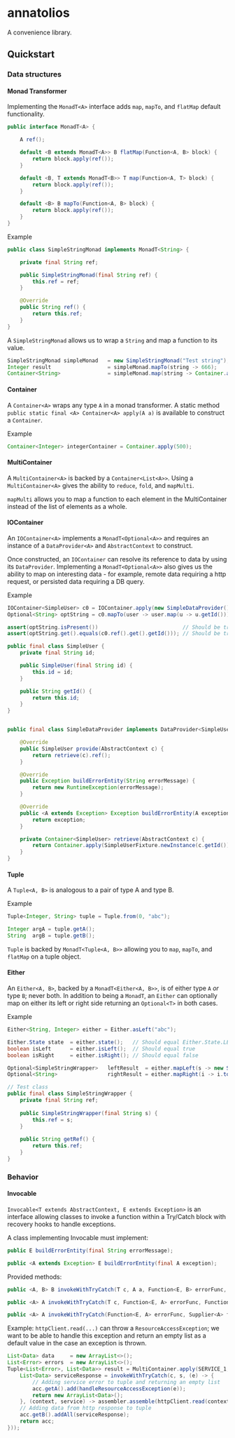 # annatolios

A convenience library.

## Quickstart

### Data structures

#### Monad Transformer

Implementing the ```MonadT<A>``` interface adds ```map```, ```mapTo```, and ```flatMap``` default functionality.

```java
public interface MonadT<A> {

    A ref();

    default <B extends MonadT<A>> B flatMap(Function<A, B> block) {
        return block.apply(ref());
    }

    default <B, T extends MonadT<B>> T map(Function<A, T> block) {
        return block.apply(ref());
    }

    default <B> B mapTo(Function<A, B> block) {
        return block.apply(ref());
    }
}
```

Example

```java
public class SimpleStringMonad implements MonadT<String> {

    private final String ref;

    public SimpleStringMonad(final String ref) {
        this.ref = ref;
    }

    @Override
    public String ref() {
        return this.ref;
    }
}
```

A ```SimpleStringMonad``` allows us to wrap a ```String``` and map a function to its value.

```java
SimpleStringMonad simpleMonad   = new SimpleStringMonad("Test string");
Integer result                  = simpleMonad.mapTo(string -> 666);
Container<String>               = simpleMonad.map(string -> Container.apply(string));
```

#### Container

A ```Container<A>``` wraps any type ```A``` in a monad transformer. A static method ```public static final <A> Container<A> apply(A a)``` is available to construct a ```Container```.

Example

```java
Container<Integer> integerContainer = Container.apply(500);

```

#### MultiContainer  

A ```MultiContainer<A>``` is backed by a ```Container<List<A>>```. Using a ```MultiContainer<A>``` gives the ability to ```reduce```, ```fold```, and ```mapMulti```.

```mapMulti``` allows you to map a function to each element in the MultiContainer instead of the list of elements as a whole.

#### IOContainer

An ```IOContainer<A>``` implements a ```MonadT<Optional<A>>``` and requires an instance of a ```DataProvider<A>``` and ```AbstractContext``` to construct.

Once constructed, an ```IOContainer``` can resolve its reference to data by using its ```DataProvider```. Implementing a ```MonadT<Optional<A>>``` also gives us the ability to map on interesting data - for example, remote data requiring a http request, or persisted data requiring a DB query.

Example

```java
IOContainer<SimpleUser> c0 = IOContainer.apply(new SimpleDataProvider(), new AbstractContext(UUID.randomUUID().toString()));
Optional<String> optString = c0.mapTo(user -> user.map(u -> u.getId()));    // Extracting the user ID

assert(optString.isPresent())                           // Should be true
assert(optString.get().equals(c0.ref().get().getId())); // Should be true
```

```java
public final class SimpleUser {
    private final String id;

    public SimpleUser(final String id) {
        this.id = id;
    }

    public String getId() {
        return this.id;
    }
}


public final class SimpleDataProvider implements DataProvider<SimpleUser> {

    @Override
    public SimpleUser provide(AbstractContext c) {
        return retrieve(c).ref();
    }

    @Override
    public Exception buildErrorEntity(String errorMessage) {
        return new RuntimeException(errorMessage);
    }

    @Override
    public <A extends Exception> Exception buildErrorEntity(A exception) {
        return exception;
    }

    private Container<SimpleUser> retrieve(AbstractContext c) {
        return Container.apply(SimpleUserFixture.newInstance(c.getId()));
    }
}
```

#### Tuple

A ```Tuple<A, B>``` is analogous to a pair of type A and type B.

Example

```java
Tuple<Integer, String> tuple = Tuple.from(0, "abc");

Integer argA = tuple.getA();
String  argB = tuple.getB();
```

```Tuple``` is backed by ```MonadT<Tuple<A, B>>``` allowing you to ```map```, ```mapTo```, and ```flatMap``` on a tuple object.

#### Either

An ```Either<A, B>```, backed by a ```MonadT<Either<A, B>>```, is of either type ```A``` _or_ type ```B```; never both. In
addition to being a ```MonadT```, an ```Either``` can optionally map on either its left or right side returning an ```Optional<T>``` in both cases.

Example

```java
Either<String, Integer> either = Either.asLeft("abc");

Either.State state  = either.state();   // Should equal Either.State.LEFT
boolean isLeft      = either.isLeft();  // Should equal true
boolean isRight     = either.isRight(); // Should equal false

Optional<SimpleStringWrapper>   leftResult  = either.mapLeft(s -> new SimpleStringWrapper(s));  // Should be defined
Optional<String>                rightResult = either.mapRight(i -> i.toString());               // Should be empty

// Test class
public final class SimpleStringWrapper {
    private final String ref;
    
    public SimpleStringWrapper(final String s) {
        this.ref = s;
    }
    
    public String getRef() {
        return this.ref;
    }
}
```
### Behavior

#### Invocable

```Invocable<T extends AbstractContext, E extends Exception>``` is an interface allowing classes to invoke a function within a Try/Catch block with recovery hooks to handle exceptions. 

A class implementing Invocable must implement:

```java
public E buildErrorEntity(final String errorMessage);

public <A extends Exception> E buildErrorEntity(final A exception);
```

Provided methods:

```java
public <A, B> B invokeWithTryCatch(T c, A a, Function<E, B> errorFunc, BiFunction<T, A, B> func)

public <A> A invokeWithTryCatch(T c, Function<E, A> errorFunc, Function<T, A> func)

public <A> A invokeWithTryCatch(Function<E, A> errorFunc, Supplier<A> func)
```

Example: ```httpClient.read(...)``` can throw a ```ResourceAccessException```; we want to be able to handle this exception and return an empty list as a default value in the case an exception is thrown.

```java
List<Data> data     = new ArrayList<>();
List<Error> errors  = new ArrayList<>();
Tuple<List<Error>, List<Data>> result = MultiContainer.apply(SERVICE_1, SERVICE_2, SERVICE_3).fold(Tuple.from(errors, facts), ((acc, s) -> {
    List<Data> serviceResponse = invokeWithTryCatch(c, s, (e) -> {
        // Adding service error to tuple and returning an empty list
        acc.getA().add(handleResourceAccessException(e));
        return new ArrayList<Data>();
    }, (context, service) -> assembler.assemble(httpClient.read(context, service)));
    // Adding data from http response to tuple
    acc.getB().addAll(serviceResponse);
    return acc;
}));
```